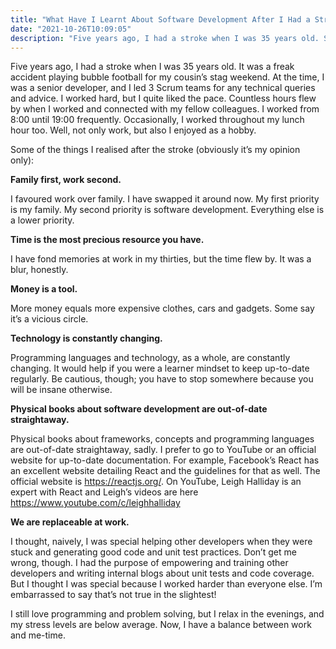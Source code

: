 ```yaml
---
title: "What Have I Learnt About Software Development After I Had a Stroke."
date: "2021-10-26T10:09:05"
description: "Five years ago, I had a stroke when I was 35 years old. Some of the things I realised after about software development and life in general."
---
```


Five years ago, I had a stroke when I was 35 years old. It was a freak accident playing bubble football for my cousin’s stag weekend. At the time, I was a senior developer, and I led 3 Scrum teams for any technical queries and advice. I worked hard, but I quite liked the pace. Countless hours flew by when I worked and connected with my fellow colleagues. I worked from 8:00 until 19:00 frequently. Occasionally, I worked throughout my lunch hour too. Well, not only work, but also I enjoyed as a hobby.

Some of the things I realised after the stroke (obviously it’s my opinion only):

**Family first, work second.**

I favoured work over family. I have swapped it around now. My first priority is my family. My second priority is software development. Everything else is a lower priority.

**Time is the most precious resource you have.**

I have fond memories at work in my thirties, but the time flew by. It was a blur, honestly.

**Money is a tool.**

More money equals more expensive clothes, cars and gadgets. Some say it’s a vicious circle.

**Technology is constantly changing.**

Programming languages and technology, as a whole, are constantly changing. It would help if you were a learner mindset to keep up-to-date regularly. Be cautious, though; you have to stop somewhere because you will be insane otherwise.
 
**Physical books about software development are out-of-date straightaway.**

Physical books about frameworks, concepts and programming languages are out-of-date straightaway, sadly. I prefer to go to YouTube or an official website for up-to-date documentation.
For example, Facebook’s React has an excellent website detailing React and the guidelines for that as well. The official website is https://reactjs.org/. On YouTube, Leigh Halliday is an expert with React and Leigh’s videos are here https://www.youtube.com/c/leighhalliday

**We are replaceable at work.**

I thought, naively, I was special helping other developers when they were stuck and generating good code and unit test practices. Don’t get me wrong, though. I had the purpose of empowering and training other developers and writing internal blogs about unit tests and code coverage. But I thought I was special because I worked harder than everyone else. I’m embarrassed to say that’s not true in the slightest!

I still love programming and problem solving, but I relax in the evenings, and my stress levels are below average. Now, I have a balance between work and me-time.